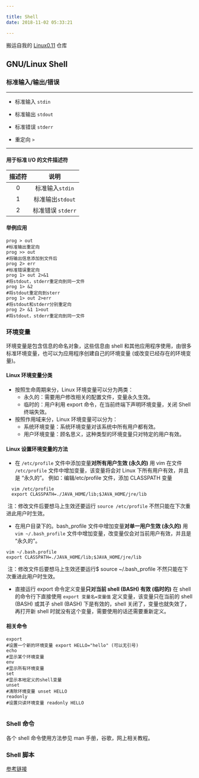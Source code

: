 ```yaml
---

title: Shell
date: 2018-11-02 05:33:21

---
```

搬运自我的 [Linux0.11](https://github.com/GiantZwlin/linux0.11) 仓库

## GNU/Linux Shell

### 标准输入/输出/错误

-----

+ 标准输入 `stdin`

+ 标准输出 `stdout`

+ 标准错误 `stderr`

+ 重定向 `>`

----------------------------

#### 用于标准 I/O 的文件描述符

| 描述符 |       说明        |
| :----: | :---------------: |
|   0    |  标准输入`stdin`  |
|   1    | 标准输出`stdout`  |
|   2    | 标准错误 `stderr` |

<!--more-->
#### 举例应用

```shell
prog > out
#标准输出重定向
prog >> out
#将输出信息添加到文件后
prog 2> err
#标准错误重定向
prog 1> out 2>&1
#将stdout，stderr重定向到同一文件
prog 1> &2
#将stdout重定向到sterr
prog 1> out 2>err
#将stdout和stderr分别重定向
prog 2> &1 1>out
#将stdout，stderr重定向到同一文件
```

### 环境变量

环境变量是包含信息的命名对象，这些信息由 shell 和其他应用程序使用，由很多标准环境变量，也可以为应用程序创建自己的环境变量 (或改变已经存在的环境变量)。

#### Linux 环境变量分类
+ 按照生命周期来分，Linux 环境变量可以分为两类：
  - 永久的：需要用户修改相关的配置文件，变量永久生效。
  - 临时的：用户利用 export 命令，在当前终端下声明环境变量，关闭 Shell 终端失效。
+ 按照作用域来分，Linux 环境变量可以分为：
  - 系统环境变量：系统环境变量对该系统中所有用户都有效。
  - 用户环境变量：顾名思义，这种类型的环境变量只对特定的用户有效。

#### Linux 设置环境变量的方法

+ 在 `/etc/profile` 文件中添加变量**对所有用户生效 (永久的)**
   用 vim 在文件 `/etc/profile` 文件中增加变量，该变量将会对 Linux 下所有用户有效，并且是 “永久的”。
   例如：编辑/etc/profile 文件，添加 CLASSPATH 变量

```shell
  vim /etc/profile    
  export CLASSPATH=./JAVA_HOME/lib;$JAVA_HOME/jre/lib
```

​ 注：修改文件后要想马上生效还要运行 `source /etc/profile` 不然只能在下次重进此用户时生效。

+ 在用户目录下的。bash_profile 文件中增加变量**对单一用户生效 (永久的)**
   用 `vim ~/.bash_profile` 文件中增加变量，改变量仅会对当前用户有效，并且是 “永久的”。

```shell
vim ~/.bash.profile
export CLASSPATH=./JAVA_HOME/lib;$JAVA_HOME/jre/lib
```

​ 注：修改文件后要想马上生效还要运行$ source ~/.bash_profile 不然只能在下次重进此用户时生效。

+ 直接运行 export 命令定义变量**只对当前 shell (BASH) 有效 (临时的)**
   在 shell 的命令行下直接使用 `export 变量名=变量值`
   定义变量，该变量只在当前的 shell (BASH) 或其子 shell (BASH) 下是有效的，shell 关闭了，变量也就失效了，再打开新 shell 时就没有这个变量，需要使用的话还需要重新定义。

#### 相关命令

```shell
export
#设置一个新的环境变量 export HELLO="hello" (可以无引号)
echo
#显示某个环境变量
env
#显示所有环境变量
set
#显示本地定义的shell变量
unset
#清除环境变量 unset HELLO
readonly
#设置只读环境变量 readonly HELLO


```

### Shell 命令

各个 shell 命令使用方法参见 man 手册，谷歌，网上相关教程。

### Shell 脚本

[参考链接](https://legacy.gitbook.com/book/tinylab/shellbook/details)
